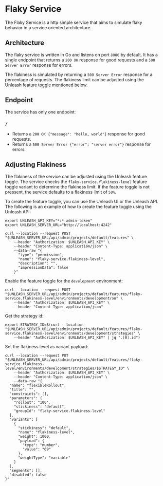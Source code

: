 # Flaky Service

The Flaky Service is a http simple service that aims to simulate flaky behavior in a service oriented architecture.

## Architecture

The flaky service is written in Go and listens on port `8080` by default. It has a single endpoint that returns a `200 OK` response for good requests and a `500 Server Error` response for errors.

The flakiness is simulated by returning a `500 Server Error` response for a percentage of requests. The flakiness limit can be adjusted using the Unleash feature toggle mentioned below.

## Endpoint

The service has only one endpoint:

### `/`

- Returns a `200 OK {"message": "hello, world"}` response for good requests.
- Returns a `500 Server Error {"error": "server error"}` response for errors.

## Adjusting Flakiness

The flakiness of the service can be adjusted using the Unleash feature toggle. The service checks the `flaky-service.flakiness-level` feature toggle variant to determine the flakiness limit. If the feature toggle is not pressent, the service defaults to a flakiness limit of `50%`.

To create the feature toggle, you can use the Unleash UI or the Unleash API. The following is an example of how to create the feature toggle using the Unleash API:

```shell
export UNLEASH_API_KEY="*:*.admin-token"
export UNLEASH_SERVER_URL="http://localhost:4242"
```

```shell
curl --location --request POST "$UNLEASH_SERVER_URL/api/admin/projects/default/features" \
    --header "Authorization: $UNLEASH_API_KEY" \
    --header "Content-Type: application/json" \
    --data-raw "{
      "type": "permission",
      "name": "flaky-service.flakiness-level",
      "description": "",
      "impressionData": false
    }"
```

Enable the feature toggle for the `development` environment:

```shell
curl --location --request POST "$UNLEASH_SERVER_URL/api/admin/projects/default/features/flaky-service.flakiness-level/environments/development/on" \
    --header "Authorization: $UNLEASH_API_KEY" \
    --header "Content-Type: application/json"
```

Get the strategy id:

```shell
export STRATEGY_ID=$(curl --location "$UNLEASH_SERVER_URL/api/admin/projects/default/features/flaky-service.flakiness-level/environments/development/strategies" \
    --header "Authorization: $UNLEASH_API_KEY" | jq ".[0].id")
```

Set the flakiness level as variant payload:

```shell
curl --location --request PUT "$UNLEASH_SERVER_URL/api/admin/projects/default/features/flaky-service.flakiness-level/environments/development/strategies/$STRATEGY_ID" \
    --header "Authorization: $UNLEASH_API_KEY" \
    --header "Content-Type: application/json" \
    --data-raw "{
  "name": "flexibleRollout",
  "title": "",
  "constraints": [],
  "parameters": {
    "rollout": "100",
    "stickiness": "default",
    "groupId": "flaky-service.flakiness-level"
  },
  "variants": [
    {
      "stickiness": "default",
      "name": "flakiness-level",
      "weight": 1000,
      "payload": {
        "type": "number",
        "value": "69"
      },
      "weightType": "variable"
    }
  ],
  "segments": [],
  "disabled": false
}"
```
